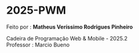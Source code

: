 # 2025-PWM
Feito por : **Matheus Veríssimo Rodrigues Pinheiro**

Cadeira de Programação Web & Mobile - 2025.2   
Professor : Marcio Bueno 
